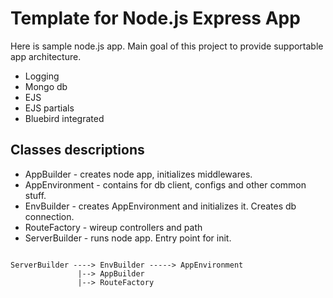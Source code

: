# Template for Node.js Express App

Here is sample node.js app. Main goal of this project to provide supportable app architecture.

- Logging
- Mongo db
- EJS
- EJS partials
- Bluebird integrated

## Classes descriptions

- AppBuilder - creates node app, initializes middlewares.
- AppEnvironment - contains for db client, configs and other common stuff.
- EnvBuilder - creates AppEnvironment and initializes it. Creates db connection.
- RouteFactory - wireup controllers and path
- ServerBuilder - runs node app. Entry point for init.

```

ServerBuilder ----> EnvBuilder -----> AppEnvironment
               |--> AppBuilder
               |--> RouteFactory
```
